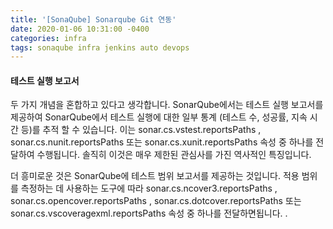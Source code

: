 ```yaml
---
title: '[SonaQube] Sonarqube Git 연동'
date: 2020-01-06 10:31:00 -0400
categories: infra
tags: sonaqube infra jenkins auto devops
---
```


#### 테스트 실행 보고서

두 가지 개념을 혼합하고 있다고 생각합니다. SonarQube에서는 테스트 실행 보고서를 제공하여 SonarQube에서 테스트 실행에 대한 일부 통계 (테스트 수, 성공률, 지속 시간 등)를 추적 할 수 있습니다. 이는 sonar.cs.vstest.reportsPaths , sonar.cs.nunit.reportsPaths 또는 sonar.cs.xunit.reportsPaths 속성 중 하나를 전달하여 수행됩니다. 솔직히 이것은 매우 제한된 관심사를 가진 역사적인 특징입니다.

더 흥미로운 것은 SonarQube에 테스트 범위 보고서를 제공하는 것입니다. 적용 범위를 측정하는 데 사용하는 도구에 따라 sonar.cs.ncover3.reportsPaths , sonar.cs.opencover.reportsPaths , sonar.cs.dotcover.reportsPaths 또는 sonar.cs.vscoveragexml.reportsPaths 속성 중 하나를 전달하면됩니다. .
